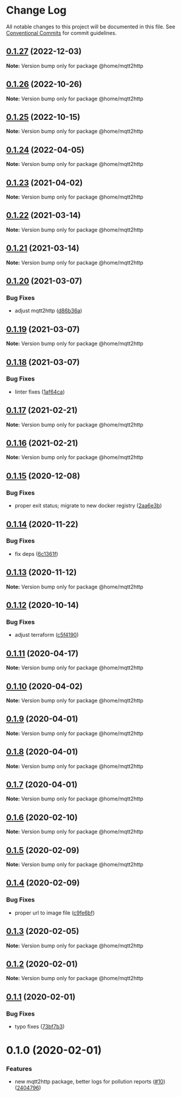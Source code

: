 # Change Log

All notable changes to this project will be documented in this file.
See [Conventional Commits](https://conventionalcommits.org) for commit guidelines.

## [0.1.27](https://github.com/mariusz-kabala/homeAutomation/compare/@home/mqtt2http@0.1.26...@home/mqtt2http@0.1.27) (2022-12-03)

**Note:** Version bump only for package @home/mqtt2http





## [0.1.26](https://github.com/mariusz-kabala/homeAutomation/compare/@home/mqtt2http@0.1.25...@home/mqtt2http@0.1.26) (2022-10-26)

**Note:** Version bump only for package @home/mqtt2http





## [0.1.25](https://github.com/mariusz-kabala/homeAutomation/compare/@home/mqtt2http@0.1.24...@home/mqtt2http@0.1.25) (2022-10-15)

**Note:** Version bump only for package @home/mqtt2http





## [0.1.24](https://github.com/mariusz-kabala/homeAutomation/compare/@home/mqtt2http@0.1.23...@home/mqtt2http@0.1.24) (2022-04-05)

**Note:** Version bump only for package @home/mqtt2http





## [0.1.23](https://github.com/mariusz-kabala/homeAutomation/compare/@home/mqtt2http@0.1.22...@home/mqtt2http@0.1.23) (2021-04-02)

**Note:** Version bump only for package @home/mqtt2http





## [0.1.22](https://github.com/mariusz-kabala/homeAutomation/compare/@home/mqtt2http@0.1.21...@home/mqtt2http@0.1.22) (2021-03-14)

**Note:** Version bump only for package @home/mqtt2http





## [0.1.21](https://github.com/mariusz-kabala/homeAutomation/compare/@home/mqtt2http@0.1.20...@home/mqtt2http@0.1.21) (2021-03-14)

**Note:** Version bump only for package @home/mqtt2http





## [0.1.20](https://github.com/mariusz-kabala/homeAutomation/compare/@home/mqtt2http@0.1.19...@home/mqtt2http@0.1.20) (2021-03-07)


### Bug Fixes

* adjust mqtt2http ([d86b36a](https://github.com/mariusz-kabala/homeAutomation/commit/d86b36a613ef457a69e256231a662f0c8988598a))





## [0.1.19](https://github.com/mariusz-kabala/homeAutomation/compare/@home/mqtt2http@0.1.18...@home/mqtt2http@0.1.19) (2021-03-07)

**Note:** Version bump only for package @home/mqtt2http





## [0.1.18](https://github.com/mariusz-kabala/homeAutomation/compare/@home/mqtt2http@0.1.17...@home/mqtt2http@0.1.18) (2021-03-07)


### Bug Fixes

* linter fixes ([1af64ca](https://github.com/mariusz-kabala/homeAutomation/commit/1af64cabb2e40797838c1a2337fb7c34ac9b4b54))





## [0.1.17](https://github.com/mariusz-kabala/homeAutomation/compare/@home/mqtt2http@0.1.16...@home/mqtt2http@0.1.17) (2021-02-21)

**Note:** Version bump only for package @home/mqtt2http





## [0.1.16](https://github.com/mariusz-kabala/homeAutomation/compare/@home/mqtt2http@0.1.15...@home/mqtt2http@0.1.16) (2021-02-21)

**Note:** Version bump only for package @home/mqtt2http





## [0.1.15](https://github.com/mariusz-kabala/homeAutomation/compare/@home/mqtt2http@0.1.14...@home/mqtt2http@0.1.15) (2020-12-08)


### Bug Fixes

* proper exit status; migrate to new docker registry ([2aa6e3b](https://github.com/mariusz-kabala/homeAutomation/commit/2aa6e3bc4886a813f60f911a779dd122d61899b3))





## [0.1.14](https://github.com/mariusz-kabala/homeAutomation/compare/@home/mqtt2http@0.1.13...@home/mqtt2http@0.1.14) (2020-11-22)


### Bug Fixes

* fix deps ([6c1361f](https://github.com/mariusz-kabala/homeAutomation/commit/6c1361ff7b01bb85ab4521cb4a83e34429d6fbd6))





## [0.1.13](https://github.com/mariusz-kabala/homeAutomation/compare/@home/mqtt2http@0.1.12...@home/mqtt2http@0.1.13) (2020-11-12)

**Note:** Version bump only for package @home/mqtt2http





## [0.1.12](https://github.com/mariusz-kabala/homeAutomation/compare/@home/mqtt2http@0.1.11...@home/mqtt2http@0.1.12) (2020-10-14)


### Bug Fixes

* adjust terraform ([c5f4190](https://github.com/mariusz-kabala/homeAutomation/commit/c5f41908ebf9c00e28cd4916e75d8e4de9e0a2e1))





## [0.1.11](https://github.com/mariusz-kabala/homeAutomation/compare/@home/mqtt2http@0.1.10...@home/mqtt2http@0.1.11) (2020-04-17)

**Note:** Version bump only for package @home/mqtt2http





## [0.1.10](https://github.com/mariusz-kabala/homeAutomation/compare/@home/mqtt2http@0.1.9...@home/mqtt2http@0.1.10) (2020-04-02)

**Note:** Version bump only for package @home/mqtt2http





## [0.1.9](https://github.com/mariusz-kabala/homeAutomation/compare/@home/mqtt2http@0.1.8...@home/mqtt2http@0.1.9) (2020-04-01)

**Note:** Version bump only for package @home/mqtt2http





## [0.1.8](https://github.com/mariusz-kabala/homeAutomation/compare/@home/mqtt2http@0.1.7...@home/mqtt2http@0.1.8) (2020-04-01)

**Note:** Version bump only for package @home/mqtt2http





## [0.1.7](https://github.com/mariusz-kabala/homeAutomation/compare/@home/mqtt2http@0.1.6...@home/mqtt2http@0.1.7) (2020-04-01)

**Note:** Version bump only for package @home/mqtt2http





## [0.1.6](https://github.com/mariusz-kabala/homeAutomation/compare/@home/mqtt2http@0.1.5...@home/mqtt2http@0.1.6) (2020-02-10)

**Note:** Version bump only for package @home/mqtt2http





## [0.1.5](https://github.com/mariusz-kabala/homeAutomation/compare/@home/mqtt2http@0.1.4...@home/mqtt2http@0.1.5) (2020-02-09)

**Note:** Version bump only for package @home/mqtt2http





## [0.1.4](https://github.com/mariusz-kabala/homeAutomation/compare/@home/mqtt2http@0.1.3...@home/mqtt2http@0.1.4) (2020-02-09)


### Bug Fixes

* proper url to image file ([c9fe6bf](https://github.com/mariusz-kabala/homeAutomation/commit/c9fe6bf3ac070d0e6b33bf9fe63ab42a99b503d5))





## [0.1.3](https://github.com/mariusz-kabala/homeAutomation/compare/@home/mqtt2http@0.1.2...@home/mqtt2http@0.1.3) (2020-02-05)

**Note:** Version bump only for package @home/mqtt2http





## [0.1.2](https://github.com/mariusz-kabala/homeAutomation/compare/@home/mqtt2http@0.1.1...@home/mqtt2http@0.1.2) (2020-02-01)

**Note:** Version bump only for package @home/mqtt2http





## [0.1.1](https://github.com/mariusz-kabala/homeAutomation/compare/@home/mqtt2http@0.1.0...@home/mqtt2http@0.1.1) (2020-02-01)


### Bug Fixes

* typo fixes ([73bf7b3](https://github.com/mariusz-kabala/homeAutomation/commit/73bf7b34b8c0db5b3e5a710a678f6c4cbac0ad51))





# 0.1.0 (2020-02-01)


### Features

* new mqtt2http package, better logs for pollution reports ([#10](https://github.com/mariusz-kabala/homeAutomation/issues/10)) ([2404796](https://github.com/mariusz-kabala/homeAutomation/commit/2404796426e875e2e27128f6cfd84c131e038999))
